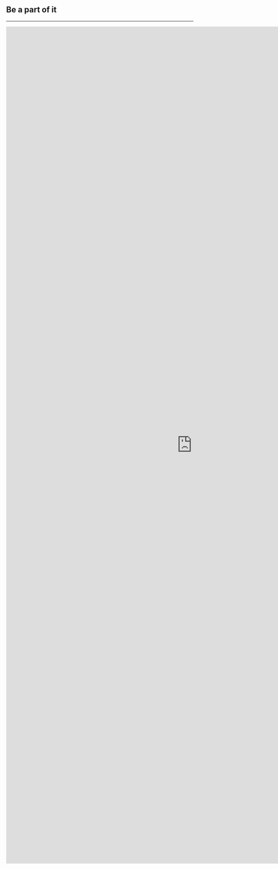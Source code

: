 ﻿## Be a part of it
---

<iframe src="https://docs.google.com/forms/d/1eV3iTmISv4f6vq22SpVoq4Wpf-fNPXvEJOVxCkL0wa4/viewform?embedded=true" width="1000" height="2250" frameborder="0" marginheight="0" marginwidth="0">Loading...</iframe>

